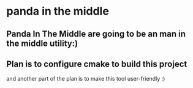 # panda in the middle
Panda In The Middle are going to be an man in the middle utility:)
----
Plan is to configure cmake to build this project
----
and another part of the plan is to make this tool user-friendly :)